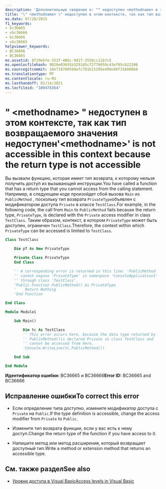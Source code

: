 ```yaml
---
description: 'Дополнительные сведения о: "" недоступен <methodname> в этом контексте, так как тип возвращаемого значения недоступен'
title: "\" <methodname> \" недоступен в этом контексте, так как тип возвращаемого значения недоступен"
ms.date: 07/20/2015
f1_keywords:
- bc36665
- vbc36666
- bc36666
- vbc36665
helpviewer_keywords:
- BC36666
- BC36665
ms.assetid: 8f29eb7e-351f-486c-9d1f-3556cc11b7c5
ms.openlocfilehash: 9026e03691b3291d5cf2776059c43ef05cb22106
ms.sourcegitcommit: 10e719780594efc781b15295e499c66f316068b8
ms.translationtype: MT
ms.contentlocale: ru-RU
ms.lasthandoff: 02/14/2021
ms.locfileid: "100478364"
---
```

# <a name="methodname-is-not-accessible-in-this-context-because-the-return-type-is-not-accessible"></a><span data-ttu-id="1a5f8-103">" \<methodname> " недоступен в этом контексте, так как тип возвращаемого значения недоступен</span><span class="sxs-lookup"><span data-stu-id="1a5f8-103">'\<methodname>' is not accessible in this context because the return type is not accessible</span></span>

<span data-ttu-id="1a5f8-104">Вы вызвали функцию, которая имеет тип возврата, к которому нельзя получить доступ из вызывающей инструкции.</span><span class="sxs-lookup"><span data-stu-id="1a5f8-104">You have called a function that has a return type that you cannot access from the calling statement.</span></span> <span data-ttu-id="1a5f8-105">Например, в следующем коде произойдет сбой вызова `Main` из `PublicMethod` , поскольку тип возврата `PrivateType`объявлен с модификатором доступа `Private` в классе `TestClass`.</span><span class="sxs-lookup"><span data-stu-id="1a5f8-105">For example, in the following code, the call from `Main` to `PublicMethod` fails because the return type, `PrivateType`, is declared with the `Private` access modifier in class `TestClass`.</span></span> <span data-ttu-id="1a5f8-106">Таким образом, контекст, в котором `PrivateType` может быть доступен, ограничен `TestClass`.</span><span class="sxs-lookup"><span data-stu-id="1a5f8-106">Therefore, the context within which `PrivateType` can be accessed is limited to `TestClass`.</span></span>

```vb
Class TestClass

    Dim pT As New PrivateType

    Private Class PrivateType
    End Class

    '' A corresponding error is returned in this line: 'PublicMethod
    '' cannot expose 'PrivateType' in namespace 'ConsoleApplication1'
    '' through class 'TestClass'.
    'Public Function PublicMethod() As PrivateType
    '    Return Nothing
    'End Function

End Class

Module Module1

    Sub Main()

        Dim tc As TestClass
        '' This error occurs here, because the data type returned by
        '' PublicMethod()is declared Private in class TestClass and
        '' cannot be accessed from here.
        'Console.WriteLine(tc.PublicMethod())

    End Sub

End Module
```

<span data-ttu-id="1a5f8-107">**Идентификатор ошибки:** BC36665 и BC36666</span><span class="sxs-lookup"><span data-stu-id="1a5f8-107">**Error ID:** BC36665 and BC36666</span></span>

## <a name="to-correct-this-error"></a><span data-ttu-id="1a5f8-108">Исправление ошибки</span><span class="sxs-lookup"><span data-stu-id="1a5f8-108">To correct this error</span></span>

- <span data-ttu-id="1a5f8-109">Если определение типа доступно, измените модификатор доступа с `Private` на `Public`.</span><span class="sxs-lookup"><span data-stu-id="1a5f8-109">If the type definition is accessible, change the access modifier from `Private` to `Public`.</span></span>

- <span data-ttu-id="1a5f8-110">Измените тип возврата функции, если у вас есть к нему доступ.</span><span class="sxs-lookup"><span data-stu-id="1a5f8-110">Change the return type of the function if you have access to it.</span></span>

- <span data-ttu-id="1a5f8-111">Напишите метод или метод расширения, который возвращает доступный тип.</span><span class="sxs-lookup"><span data-stu-id="1a5f8-111">Write a method or extension method that returns an accessible type.</span></span>

## <a name="see-also"></a><span data-ttu-id="1a5f8-112">См. также раздел</span><span class="sxs-lookup"><span data-stu-id="1a5f8-112">See also</span></span>

- [<span data-ttu-id="1a5f8-113">Уровни доступа в Visual Basic</span><span class="sxs-lookup"><span data-stu-id="1a5f8-113">Access levels in Visual Basic</span></span>](../programming-guide/language-features/declared-elements/access-levels.md)
